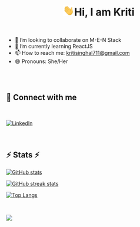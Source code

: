 <h1 align="center"> <img src="https://raw.githubusercontent.com/ABSphreak/ABSphreak/master/gifs/Hi.gif" width="30px">Hi, I am Kriti 
</h1>
<br>
<!-- - 👯 I’m looking to collaborate on ...
🤔 I’m looking for help with ...
- 💬 Ask me about ...
- ⚡ Fun fact: ... participant at GirlScript Summer of Code
-->

-   🔭 I’m looking to collaborate on M-E-N Stack
-   🌱 I’m currently learning ReactJS
-   📫 How to reach me: kritisinghal711@gmail.com
-   😄 Pronouns: She/Her

<br />

<br>

## 🙋 Connect with me

<br>

<!-- Badges template - https://github.com/badges/shields -->

[![LinkedIn](https://img.shields.io/badge/LinkedIn-0077B5?style=for-the-badge&logo=linkedin&logoColor=white)](https://www.linkedin.com/in/kriti-711/)
<br><br><br>

## ⚡ Stats ⚡

</p>

  <a  href="https://github.com/Kriti-bit">

![GitHub stats](https://github-readme-stats.vercel.app/api?username=Kriti-bit&show_icons=true)

![GitHub streak stats](https://github-readme-streak-stats.herokuapp.com/?user=Kriti-bit)

[![Top Langs](https://github-readme-stats.vercel.app/api/top-langs/?username=Kriti-bit)](https://github.com/anuraghazra/github-readme-stats)

</a>
<br>

![](https://visitor-badge.glitch.me/badge?page_id=Kriti-bit.Kriti-bit)

